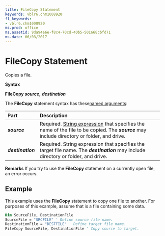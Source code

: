 ```yaml
---
title: FileCopy Statement
keywords: vblr6.chm1008920
f1_keywords:
- vblr6.chm1008920
ms.prod: office
ms.assetid: 9da94e6e-f8c4-70cd-40b5-501668cbfd71
ms.date: 06/08/2017
---
```



# FileCopy Statement

Copies a file.

 **Syntax**

 **FileCopy** **_source_,** **_destination_**

The  **FileCopy** statement syntax has these[named arguments](../../Glossary/vbe-glossary.md):


|**Part**|**Description**|
|:-----|:-----|
|**_source_**|Required. [String expression](../../Glossary/vbe-glossary.md) that specifies the name of the file to be copied. The **_source_** may include directory or folder, and drive.|
|**_destination_**|Required. String expression that specifies the target file name. The  **_destination_** may include directory or folder, and drive.|

 **Remarks**
If you try to use the  **FileCopy** statement on a currently open file, an error occurs.

## Example

This example uses the  **FileCopy** statement to copy one file to another. For purposes of this example, assume that is a file containing some data.


```vb
Dim SourceFile, DestinationFile 
SourceFile = "SRCFILE" ' Define source file name. 
DestinationFile = "DESTFILE" ' Define target file name. 
FileCopy SourceFile, DestinationFile ' Copy source to target. 

```


